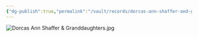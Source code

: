 ```yaml
---
{"dg-publish":true,"permalink":"/vault/records/dorcas-ann-shaffer-and-granddaughters/","tags":["Dorcas-McClung","Alice-Legg","Retta-Legg","Kata-Legg","June-Legg"]}
---
```


![Dorcas Ann Shaffer & Granddaughters.jpg](/img/user/assets/Dorcas_Ann_Shaffer_&_Granddaughters.jpg.resources/Dorcas%20Ann%20Shaffer%20&%20Granddaughters.jpg)
